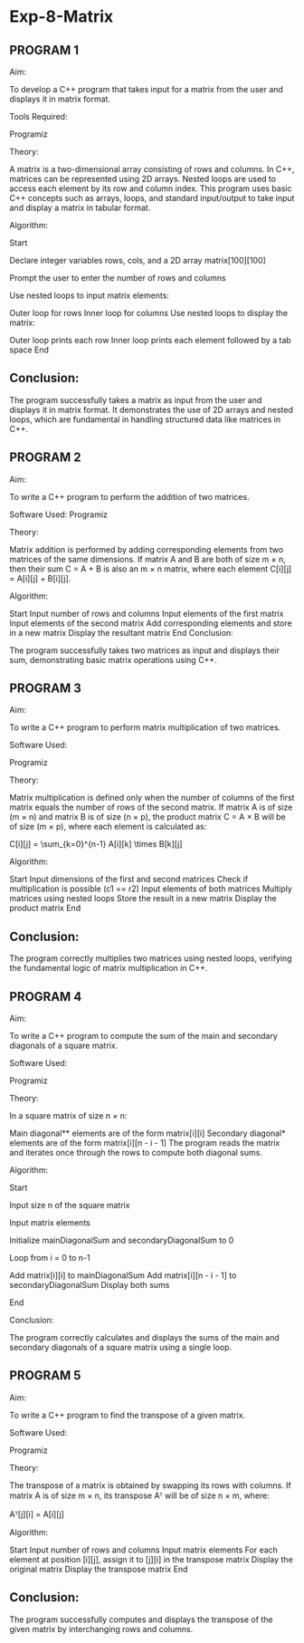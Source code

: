 # Exp-8-Matrix

## PROGRAM 1

Aim:

To develop a C++ program that takes input for a matrix from the user and displays it in matrix format.

Tools Required:

Programiz

Theory:

A matrix is a two-dimensional array consisting of rows and columns. In C++, matrices can be represented using 2D arrays. Nested loops are used to access each element by its row and column index. This program uses basic C++ concepts such as arrays, loops, and standard input/output to take input and display a matrix in tabular format.

Algorithm:

Start

Declare integer variables rows, cols, and a 2D array matrix[100][100]

Prompt the user to enter the number of rows and columns

Use nested loops to input matrix elements:

Outer loop for rows
Inner loop for columns
Use nested loops to display the matrix:

Outer loop prints each row
Inner loop prints each element followed by a tab space
End

## Conclusion:

The program successfully takes a matrix as input from the user and displays it in matrix format. It demonstrates the use of 2D arrays and nested loops, which are fundamental in handling structured data like matrices in C++.

## PROGRAM 2

Aim:

To write a C++ program to perform the addition of two matrices.

Software Used: Programiz

Theory:

Matrix addition is performed by adding corresponding elements from two matrices of the same dimensions. If matrix A and B are both of size m × n, then their sum C = A + B is also an m × n matrix, where each element C[i][j] = A[i][j] + B[i][j].

Algorithm:

Start
Input number of rows and columns
Input elements of the first matrix
Input elements of the second matrix
Add corresponding elements and store in a new matrix
Display the resultant matrix
End
Conclusion:

The program successfully takes two matrices as input and displays their sum, demonstrating basic matrix operations using C++.

## PROGRAM 3

Aim:

To write a C++ program to perform matrix multiplication of two matrices.

Software Used:

Programiz

Theory:

Matrix multiplication is defined only when the number of columns of the first matrix equals the number of rows of the second matrix. If matrix A is of size (m × n) and matrix B is of size (n × p), the product matrix C = A × B will be of size (m × p), where each element is calculated as:

C[i][j] = \sum_{k=0}^{n-1} A[i][k] \times B[k][j]

Algorithm:

Start
Input dimensions of the first and second matrices
Check if multiplication is possible (c1 == r2)
Input elements of both matrices
Multiply matrices using nested loops
Store the result in a new matrix
Display the product matrix
End
## Conclusion:

The program correctly multiplies two matrices using nested loops, verifying the fundamental logic of matrix multiplication in C++.

## PROGRAM 4

Aim:

To write a C++ program to compute the sum of the main and secondary diagonals of a square matrix.

Software Used:

Programiz

Theory:

In a square matrix of size n × n:

Main diagonal** elements are of the form matrix[i][i] Secondary diagonal* elements are of the form matrix[i][n - i - 1]
The program reads the matrix and iterates once through the rows to compute both diagonal sums.

Algorithm:

Start

Input size n of the square matrix

Input matrix elements

Initialize mainDiagonalSum and secondaryDiagonalSum to 0

Loop from i = 0 to n-1

Add matrix[i][i] to mainDiagonalSum
Add matrix[i][n - i - 1] to secondaryDiagonalSum
Display both sums

End

Conclusion:

The program correctly calculates and displays the sums of the main and secondary diagonals of a square matrix using a single loop.

## PROGRAM 5

Aim:

To write a C++ program to find the transpose of a given matrix.

Software Used:

Programiz

Theory:

The transpose of a matrix is obtained by swapping its rows with columns. If matrix A is of size m × n, its transpose Aᵀ will be of size n × m, where:

Aᵀ[j][i] = A[i][j]

Algorithm:

Start
Input number of rows and columns
Input matrix elements
For each element at position [i][j], assign it to [j][i] in the transpose matrix
Display the original matrix
Display the transpose matrix
End
## Conclusion:

The program successfully computes and displays the transpose of the given matrix by interchanging rows and columns.
